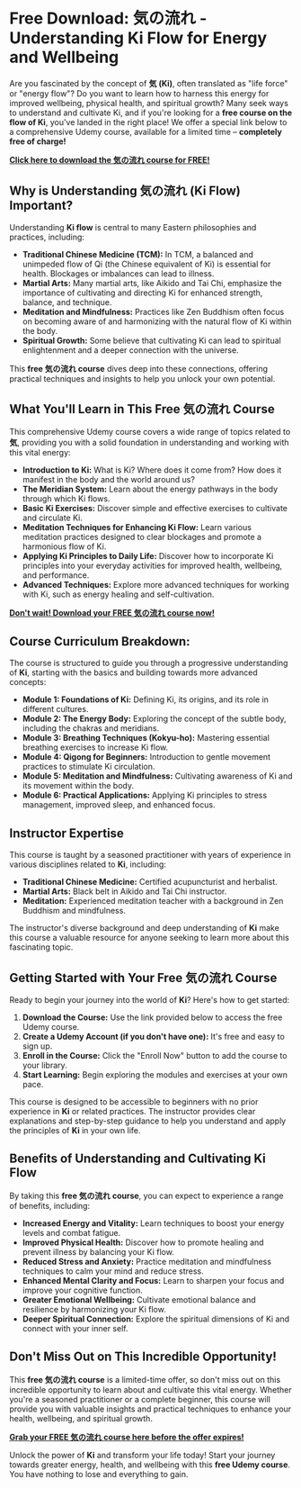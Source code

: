 # Free Download: 気の流れ - Understanding Ki Flow for Energy and Wellbeing

Are you fascinated by the concept of **気 (Ki)**, often translated as "life force" or "energy flow"? Do you want to learn how to harness this energy for improved wellbeing, physical health, and spiritual growth? Many seek ways to understand and cultivate Ki, and if you're looking for a **free course on the flow of Ki**, you've landed in the right place! We offer a special link below to a comprehensive Udemy course, available for a limited time – **completely free of charge!**

[**Click here to download the 気の流れ course for FREE!**](https://udemywork.com/ki-no-nagare)

## Why is Understanding 気の流れ (Ki Flow) Important?

Understanding **Ki flow** is central to many Eastern philosophies and practices, including:

*   **Traditional Chinese Medicine (TCM):** In TCM, a balanced and unimpeded flow of Qi (the Chinese equivalent of Ki) is essential for health. Blockages or imbalances can lead to illness.
*   **Martial Arts:** Many martial arts, like Aikido and Tai Chi, emphasize the importance of cultivating and directing Ki for enhanced strength, balance, and technique.
*   **Meditation and Mindfulness:** Practices like Zen Buddhism often focus on becoming aware of and harmonizing with the natural flow of Ki within the body.
*   **Spiritual Growth:** Some believe that cultivating Ki can lead to spiritual enlightenment and a deeper connection with the universe.

This **free 気の流れ course** dives deep into these connections, offering practical techniques and insights to help you unlock your own potential.

## What You'll Learn in This Free 気の流れ Course

This comprehensive Udemy course covers a wide range of topics related to **気**, providing you with a solid foundation in understanding and working with this vital energy:

*   **Introduction to Ki:** What is Ki? Where does it come from? How does it manifest in the body and the world around us?
*   **The Meridian System:** Learn about the energy pathways in the body through which Ki flows.
*   **Basic Ki Exercises:** Discover simple and effective exercises to cultivate and circulate Ki.
*   **Meditation Techniques for Enhancing Ki Flow:** Learn various meditation practices designed to clear blockages and promote a harmonious flow of Ki.
*   **Applying Ki Principles to Daily Life:** Discover how to incorporate Ki principles into your everyday activities for improved health, wellbeing, and performance.
*   **Advanced Techniques:** Explore more advanced techniques for working with Ki, such as energy healing and self-cultivation.

[**Don't wait! Download your FREE 気の流れ course now!**](https://udemywork.com/ki-no-nagare)

## Course Curriculum Breakdown:

The course is structured to guide you through a progressive understanding of **Ki**, starting with the basics and building towards more advanced concepts:

*   **Module 1: Foundations of Ki:** Defining Ki, its origins, and its role in different cultures.
*   **Module 2: The Energy Body:** Exploring the concept of the subtle body, including the chakras and meridians.
*   **Module 3: Breathing Techniques (Kokyu-ho):** Mastering essential breathing exercises to increase Ki flow.
*   **Module 4: Qigong for Beginners:** Introduction to gentle movement practices to stimulate Ki circulation.
*   **Module 5: Meditation and Mindfulness:** Cultivating awareness of Ki and its movement within the body.
*   **Module 6: Practical Applications:** Applying Ki principles to stress management, improved sleep, and enhanced focus.

## Instructor Expertise

This course is taught by a seasoned practitioner with years of experience in various disciplines related to **Ki**, including:

*   **Traditional Chinese Medicine:** Certified acupuncturist and herbalist.
*   **Martial Arts:** Black belt in Aikido and Tai Chi instructor.
*   **Meditation:** Experienced meditation teacher with a background in Zen Buddhism and mindfulness.

The instructor's diverse background and deep understanding of **Ki** make this course a valuable resource for anyone seeking to learn more about this fascinating topic.

## Getting Started with Your Free 気の流れ Course

Ready to begin your journey into the world of **Ki**? Here's how to get started:

1.  **Download the Course:** Use the link provided below to access the free Udemy course.
2.  **Create a Udemy Account (if you don't have one):** It's free and easy to sign up.
3.  **Enroll in the Course:** Click the "Enroll Now" button to add the course to your library.
4.  **Start Learning:** Begin exploring the modules and exercises at your own pace.

This course is designed to be accessible to beginners with no prior experience in **Ki** or related practices. The instructor provides clear explanations and step-by-step guidance to help you understand and apply the principles of **Ki** in your own life.

## Benefits of Understanding and Cultivating Ki Flow

By taking this **free 気の流れ course**, you can expect to experience a range of benefits, including:

*   **Increased Energy and Vitality:** Learn techniques to boost your energy levels and combat fatigue.
*   **Improved Physical Health:** Discover how to promote healing and prevent illness by balancing your Ki flow.
*   **Reduced Stress and Anxiety:** Practice meditation and mindfulness techniques to calm your mind and reduce stress.
*   **Enhanced Mental Clarity and Focus:** Learn to sharpen your focus and improve your cognitive function.
*   **Greater Emotional Wellbeing:** Cultivate emotional balance and resilience by harmonizing your Ki flow.
*   **Deeper Spiritual Connection:** Explore the spiritual dimensions of Ki and connect with your inner self.

## Don't Miss Out on This Incredible Opportunity!

This **free 気の流れ course** is a limited-time offer, so don't miss out on this incredible opportunity to learn about and cultivate this vital energy. Whether you're a seasoned practitioner or a complete beginner, this course will provide you with valuable insights and practical techniques to enhance your health, wellbeing, and spiritual growth.

[**Grab your FREE 気の流れ course here before the offer expires!**](https://udemywork.com/ki-no-nagare)

Unlock the power of **Ki** and transform your life today! Start your journey towards greater energy, health, and wellbeing with this **free Udemy course**. You have nothing to lose and everything to gain.
